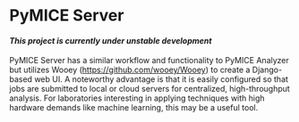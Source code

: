 <!---
    This file is part of pymice-server.
    Copyright (C) 2018-2019  Emir Turkes

    This program is free software: you can redistribute it and/or modify
    it under the terms of the GNU General Public License as published by
    the Free Software Foundation, either version 3 of the License, or
    (at your option) any later version.

    This program is distributed in the hope that it will be useful,
    but WITHOUT ANY WARRANTY; without even the implied warranty of
    MERCHANTABILITY or FITNESS FOR A PARTICULAR PURPOSE.  See the
    GNU General Public License for more details.

    You should have received a copy of the GNU General Public License
    along with this program.  If not, see <http://www.gnu.org/licenses/>.

    Emir Turkes can be contacted at eturkes@bu.edu
-->

# PyMICE Server
#### *This project is currently under unstable development*

PyMICE Server has a similar workflow and functionality to PyMICE Analyzer but utilizes
Wooey (https://github.com/wooey/Wooey) to create a Django-based web UI. A noteworthy
advantage is that it is easily configured so that jobs are submitted to local or cloud
servers for centralized, high-throughput analysis. For laboratories interesting in
applying techniques with high hardware demands like machine learning, this may be a
useful tool.
